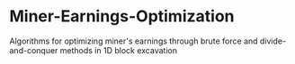 # Miner-Earnings-Optimization
Algorithms for optimizing miner's earnings through brute force and divide-and-conquer methods in 1D block excavation
